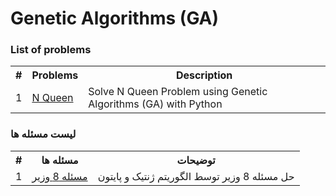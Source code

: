 # Genetic Algorithms (GA)

<h3>List of problems</h3>
<table>
  <tr>
    <th>#</th>
    <th>Problems</th>
    <th>Description</th>
  </tr>
  <tr>
    <td>1</td>
    <td><a href="https://github.com/miladghofrani/Evolutionary-Algorithms/tree/master/Genetic%20Algorithms/N%20Queen">N Queen</a></td>
    <td>Solve N Queen Problem using Genetic Algorithms (GA) with Python</td>
  </tr>
</table>

<h3>لیست مسئله ها</h3>
<table>
  <tr>
    <th>#</th>
    <th>مسئله ها</th>
    <th>توضیحات</th>
  </tr>
  <tr>
    <td>1</td>
    <td><a href="https://github.com/miladghofrani/Evolutionary-Algorithms/tree/master/Genetic%20Algorithms/N%20Queen">مسئله 8 وزیر</a></td>
    <td>حل مسئله 8 وزیر توسط الگوریتم ژنتیک و پایتون</td>
  </tr>
</table>
